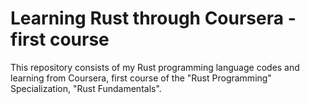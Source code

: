 # Learning Rust through Coursera - first course
This repository consists of my Rust programming language codes and learning from Coursera, first course of the "Rust Programming" Specialization, "Rust Fundamentals".
